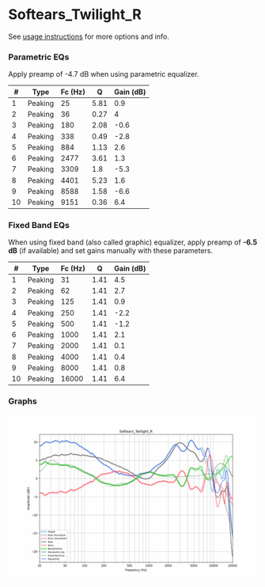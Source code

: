 # Softears_Twilight_R
See [usage instructions](https://github.com/jaakkopasanen/AutoEq#usage) for more options and info.

### Parametric EQs
Apply preamp of -4.7 dB when using parametric equalizer.

|   # | Type    |   Fc (Hz) |    Q |   Gain (dB) |
|-----|---------|-----------|------|-------------|
|   1 | Peaking |        25 | 5.81 |         0.9 |
|   2 | Peaking |        36 | 0.27 |         4   |
|   3 | Peaking |       180 | 2.08 |        -0.6 |
|   4 | Peaking |       338 | 0.49 |        -2.8 |
|   5 | Peaking |       884 | 1.13 |         2.6 |
|   6 | Peaking |      2477 | 3.61 |         1.3 |
|   7 | Peaking |      3309 | 1.8  |        -5.3 |
|   8 | Peaking |      4401 | 5.23 |         1.6 |
|   9 | Peaking |      8588 | 1.58 |        -6.6 |
|  10 | Peaking |      9151 | 0.36 |         6.4 |

### Fixed Band EQs
When using fixed band (also called graphic) equalizer, apply preamp of **-6.5 dB** (if available) and set gains manually with these parameters.

|   # | Type    |   Fc (Hz) |    Q |   Gain (dB) |
|-----|---------|-----------|------|-------------|
|   1 | Peaking |        31 | 1.41 |         4.5 |
|   2 | Peaking |        62 | 1.41 |         2.7 |
|   3 | Peaking |       125 | 1.41 |         0.9 |
|   4 | Peaking |       250 | 1.41 |        -2.2 |
|   5 | Peaking |       500 | 1.41 |        -1.2 |
|   6 | Peaking |      1000 | 1.41 |         2.1 |
|   7 | Peaking |      2000 | 1.41 |         0.1 |
|   8 | Peaking |      4000 | 1.41 |         0.4 |
|   9 | Peaking |      8000 | 1.41 |         0.8 |
|  10 | Peaking |     16000 | 1.41 |         6.4 |

### Graphs
![](./Softears_Twilight_R.png)
